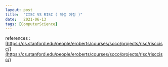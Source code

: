 ```yaml
---
layout: post
title:  "CISC VS RISC ( 작성 예정 )"
date:   2021-06-13
tags: [ComputerScience]
---
```


references : [https://cs.stanford.edu/people/eroberts/courses/soco/projects/risc/risccisc/](https://cs.stanford.edu/people/eroberts/courses/soco/projects/risc/risccisc/)     